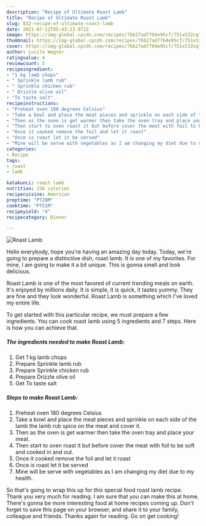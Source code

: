```yaml
---
description: "Recipe of Ultimate Roast Lamb"
title: "Recipe of Ultimate Roast Lamb"
slug: 832-recipe-of-ultimate-roast-lamb
date: 2021-07-12T05:43:23.971Z
image: https://img-global.cpcdn.com/recipes/7bb27ad7764e95cf/751x532cq70/roast-lamb-recipe-main-photo.jpg
thumbnail: https://img-global.cpcdn.com/recipes/7bb27ad7764e95cf/751x532cq70/roast-lamb-recipe-main-photo.jpg
cover: https://img-global.cpcdn.com/recipes/7bb27ad7764e95cf/751x532cq70/roast-lamb-recipe-main-photo.jpg
author: Lucile Wagner
ratingvalue: 4
reviewcount: 5
recipeingredient:
- "1 kg lamb chops"
- " Sprinkle lamb rub"
- " Sprinkle chicken rub"
- " Drizzle olive oil"
- "To taste salt"
recipeinstructions:
- "Preheat oven 180 degrees Celsius"
- "Take a bowl and place the meat pieces and sprinkle on each side of the lamb the lamb rub spice on the meat and cover it."
- "Then as the oven is get warmer then take the oven tray and place your meat."
- "Then start to oven roast it but before cover the meat with foil to be soft and cooked in and out."
- "Once it cooked remove the foil and let it roast"
- "Once is roast let it be served"
- "Mine will be serve with vegetables as I am changing my diet due to my health."
categories:
- Recipe
tags:
- roast
- lamb

katakunci: roast lamb 
nutrition: 256 calories
recipecuisine: American
preptime: "PT28M"
cooktime: "PT51M"
recipeyield: "4"
recipecategory: Dinner

---
```



![Roast Lamb](https://img-global.cpcdn.com/recipes/7bb27ad7764e95cf/751x532cq70/roast-lamb-recipe-main-photo.jpg)

Hello everybody, hope you're having an amazing day today. Today, we're going to prepare a distinctive dish, roast lamb. It is one of my favorites. For mine, I am going to make it a bit unique. This is gonna smell and look delicious.

Roast Lamb is one of the most favored of current trending meals on earth. It's enjoyed by millions daily. It is simple, it is quick, it tastes yummy. They are fine and they look wonderful. Roast Lamb is something which I've loved my entire life.




To get started with this particular recipe, we must prepare a few ingredients. You can cook roast lamb using 5 ingredients and 7 steps. Here is how you can achieve that.

<!--inarticleads1-->

##### The ingredients needed to make Roast Lamb:

1. Get 1 kg lamb chops
1. Prepare  Sprinkle lamb rub
1. Prepare  Sprinkle chicken rub
1. Prepare  Drizzle olive oil
1. Get To taste salt




<!--inarticleads2-->

##### Steps to make Roast Lamb:

1. Preheat oven 180 degrees Celsius
1. Take a bowl and place the meat pieces and sprinkle on each side of the lamb the lamb rub spice on the meat and cover it.
1. Then as the oven is get warmer then take the oven tray and place your meat.
1. Then start to oven roast it but before cover the meat with foil to be soft and cooked in and out.
1. Once it cooked remove the foil and let it roast
1. Once is roast let it be served
1. Mine will be serve with vegetables as I am changing my diet due to my health.




So that's going to wrap this up for this special food roast lamb recipe. Thank you very much for reading. I am sure that you can make this at home. There's gonna be more interesting food at home recipes coming up. Don't forget to save this page on your browser, and share it to your family, colleague and friends. Thanks again for reading. Go on get cooking!
